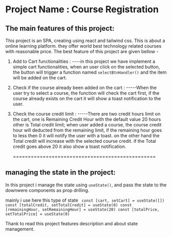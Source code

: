 # Project Name : Course Registration

## The main features of this project:
This project is an SPA, creating using react and tailwind css. This is about a online learning platform. they offer world best technology related courses with reasonable price. The best feature of this project are given bellow - 

1. Add to Cart functionalities :
   ----in this project we have implement a simple cart functionalities, when an user click on the selected button, the button will trigger a function named `selectBtnHandler()` and the item will be added on the cart.

2. Check if the course already been added on the cart :
   -----When the user try to select a course, the function will check the cart first, if the course already exists on the cart it will show a toast notification to the user.

3. Check the course credit limit :
   -----There are two credit hours limit on the cart, one is Remaining Credit Hour with the default value 20 hours other is Total credit limit; when user added a course, the course credit hour will deducted from the remaining limit, if the remaining hour goes to less then 0 it will notify the user with a toast. on the other hand the Total credit will increase with the selected course credit. if the Total credit goes above 20 it also show a toast notification.

   ================================================



## managing the state in the project:

In this project i manage the state using `useState()`, and pass the state to the downwere components as prop drilling.

mainly i use here this type of state 
` const [cart, setCart] = useState([])
  const [totalCredit, setTotalCredit] = useState(0)
  const [remainingHour, setRemainingHour] = useState(20)
  const [totalPrice, setTotalPrice] = useState(0)`

Thank to read this project features description and about state management.






